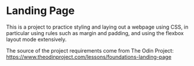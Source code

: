 # Landing Page

This is a project to practice styling and laying out a webpage using CSS, in particular using rules such as margin and padding, and using the flexbox layout mode extensively.

The source of the project requirements come from The Odin Project: https://www.theodinproject.com/lessons/foundations-landing-page